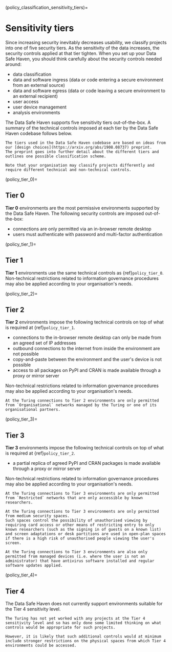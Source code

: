 (policy_classification_sensitivity_tiers)=

# Sensitivity tiers

Since increasing security inevitably decreases usability, we classify projects into one of five security tiers.
As the sensitivity of the data increases, the security controls applied at that tier tighten.
When you set up your Data Safe Haven, you should think carefully about the security controls needed around:

- data classification
- data and software ingress (data or code entering a secure environment from an external source)
- data and software egress (data or code leaving a secure environment to an external recipient)
- user access
- user device management
- analysis environments

The Data Safe Haven supports five sensitivity tiers out-of-the-box.
A summary of the technical controls imposed at each tier by the Data Safe Haven codebase follows below.

```{hint}
The tiers used in the Data Safe Haven codebase are based on ideas from our [design choices](https://arxiv.org/abs/1908.08737) preprint.
The preprint goes into further detail about the different tiers and outlines one possible classification scheme.

Note that your organisation may classify projects differently and require different technical and non-technical controls.
```

(policy_tier_0)=

## Tier 0

**Tier 0** environments are the most permissive environments supported by the Data Safe Haven.
The following security controls are imposed out-of-the-box:

- connections are only permitted via an in-browser remote desktop
- users must authenticate with password and multi-factor authentication

(policy_tier_1)=

## Tier 1

**Tier 1** environments use the same technical controls as {ref}`policy_tier_0`.
Non-technical restrictions related to information governance procedures may also be applied according to your organisation's needs.

(policy_tier_2)=

## Tier 2

**Tier 2** environments impose the following technical controls on top of what is required at {ref}`policy_tier_1`.

- connections to the in-browser remote desktop can only be made from an agreed set of IP addresses
- outbound connections to the internet from inside the environment are not possible
- copy-and-paste between the environment and the user's device is not possible
- access to all packages on PyPI and CRAN is made available through a proxy or mirror server

Non-technical restrictions related to information governance procedures may also be applied according to your organisation's needs.

```{admonition} Organisational networks
At the Turing connections to Tier 2 environments are only permitted from `Organisational` networks managed by the Turing or one of its organisational partners.
```

(policy_tier_3)=

## Tier 3

**Tier 3** environments impose the following technical controls on top of what is required at {ref}`policy_tier_2`.

- a partial replica of agreed PyPI and CRAN packages is made available through a proxy or mirror server

Non-technical restrictions related to information governance procedures may also be applied according to your organisation's needs.

```{admonition} Restricted networks
At the Turing connections to Tier 3 environments are only permitted from `Restricted` networks that are only accessible by known researchers.
```

```{admonition} Physical spaces
At the Turing connections to Tier 3 environments are only permitted from medium security spaces.
Such spaces control the possibility of unauthorised viewing by requiring card access or other means of restricting entry to only known researchers (such as the signing in of guests on a known list) and screen adaptations or desk partitions are used in open-plan spaces if there is a high risk of unauthorised people viewing the user's screen.
```

```{admonition} Managed devices
At the Turing connections to Tier 3 environments are also only permitted from managed devices (i.e. where the user is not an administrator) that have antivirus software installed and regular software updates applied.
```

(policy_tier_4)=

## Tier 4

The Data Safe Haven does not currently support environments suitable for the Tier 4 sensitivity level.

```{caution}
The Turing has not yet worked with any projects at the Tier 4 sensitivity level and so has only done some limited thinking on what controls would be appropriate for such projects.

However, it is likely that such additional controls would at minimum include stronger restrictions on the physical spaces from which Tier 4 environments could be accessed.
```
